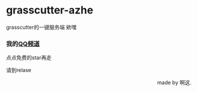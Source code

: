 # grasscutter-azhe
grasscutter的一键服务端
欸嘿

### 我的[QQ频道](https://pd.qq.com/s/3jqlah/)

点点免费的star再走

请到relase

<p align="right">made by 啊这.</p>

